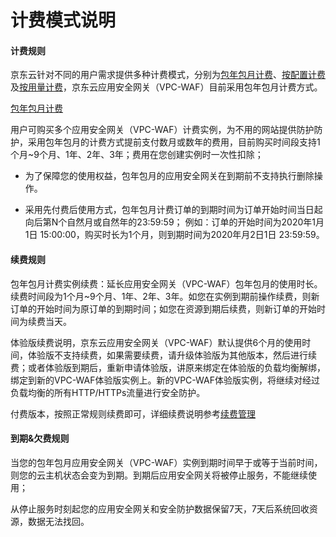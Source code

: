 # 计费模式说明
#### **计费规则**

京东云针对不同的用户需求提供多种计费模式，分别为[包年包月计费](http://docs.jdcloud.com/cn/billing/subscription)、[按配置计费](http://docs.jdcloud.com/cn/billing/pay-as-you-go)及[按用量计费](http://docs.jdcloud.com/cn/billing/pay-as-you-go)，京东云应用安全网关（VPC-WAF）目前采用包年包月计费方式。

[包年包月计费](http://docs.jdcloud.com/cn/billing/subscription)

用户可购买多个应用安全网关（VPC-WAF）计费实例，为不用的网站提供防护防护，采用包年包月的计费方式提前支付数月或数年的费用，目前购买时间段支持1个月~9个月、1年、2年、3年；费用在您创建实例时一次性扣除；

- 为了保障您的使用权益，包年包月的应用安全网关在到期前不支持执行删除操作。

- 采用先付费后使用方式，包年包月计费订单的到期时间为订单开始时间当日起向后第N个自然月或自然年的23:59:59；
  例如：订单的开始时间为2020年1月1日 15:00:00，购买时长为1个月，则到期时间为2020年月2日1日 23:59:59。


#### **续费规则**

包年包月计费实例续费：延长应用安全网关（VPC-WAF）包年包月的使用时长。续费时间段为1个月~9个月、1年、2年、3年。如您在实例到期前操作续费，则新订单的开始时间为原订单的到期时间；如您在资源到期后续费，则新订单的开始时间为续费当天。

体验版续费说明，京东云应用安全网关（VPC-WAF）默认提供6个月的使用时间，体验版不支持续费，如果需要续费，请升级体验版为其他版本，然后进行续费；或者体验版到期后，重新申请体验版，讲原来绑定在体验版的负载均衡解绑，绑定到新的VPC-WAF体验版实例上。新的VPC-WAF体验版实例，将继续对经过负载均衡的所有HTTP/HTTPs流量进行安全防护。

付费版本，按照正常规则续费即可，详细续费说明参考[续费管理](https://docs.jdcloud.com/cn/online-buying/renew-management)


#### 到期&欠费规则

当您的包年包月应用安全网关（VPC-WAF）实例到期时间早于或等于当前时间，则您的云主机状态会变为到期。到期后应用安全网关将被停止服务，不能继续使用；

从停止服务时刻起您的应用安全网关和安全防护数据保留7天，7天后系统回收资源，数据无法找回。
